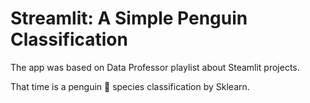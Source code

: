 # Streamlit: A Simple Penguin Classification

The app was based on Data Professor playlist about Steamlit projects.

That time is a penguin 🐧 species classification by Sklearn.

